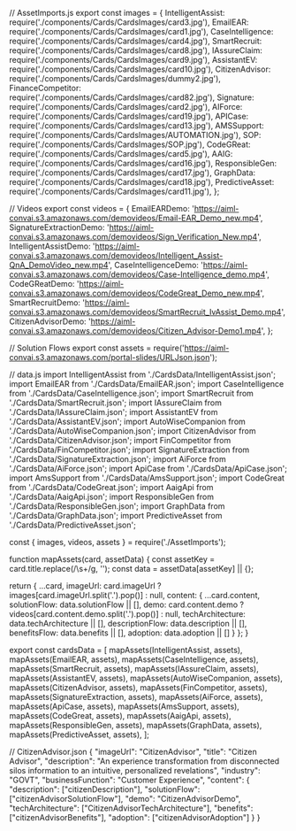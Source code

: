 // AssetImports.js
export const images = {
  IntelligentAssist: require('./components/Cards/CardsImages/card3.jpg'),
  EmailEAR: require('./components/Cards/CardsImages/card1.jpg'),
  CaseIntelligence: require('./components/Cards/CardsImages/card4.jpg'),
  SmartRecruit: require('./components/Cards/CardsImages/card8.jpg'),
  IAssureClaim: require('./components/Cards/CardsImages/card9.jpg'),
  AssistantEV: require('./components/Cards/CardsImages/card10.jpg'),
  CitizenAdvisor: require('./components/Cards/CardsImages/dummy2.jpg'),
  FinanceCompetitor: require('./components/Cards/CardsImages/card82.jpg'),
  Signature: require('./components/Cards/CardsImages/card2.jpg'),
  AIForce: require('./components/Cards/CardsImages/card19.jpg'),
  APICase: require('./components/Cards/CardsImages/card13.jpg'),
  AMSSupport: require('./components/Cards/CardsImages/AUTOMATION.jpg'),
  SOP: require('./components/Cards/CardsImages/SOP.jpg'),
  CodeGReat: require('./components/Cards/CardsImages/card5.jpg'),
  AAIG: require('./components/Cards/CardsImages/card16.jpg'),
  ResponsibleGen: require('./components/Cards/CardsImages/card17.jpg'),
  GraphData: require('./components/Cards/CardsImages/card18.jpg'),
  PredictiveAsset: require('./components/Cards/CardsImages/card11.jpg'),
};

// Videos
export const videos = {
  EmailEARDemo: 'https://aiml-convai.s3.amazonaws.com/demovideos/Email-EAR_Demo_new.mp4',
  SignatureExtractionDemo: 'https://aiml-convai.s3.amazonaws.com/demovideos/Sign_Verification_New.mp4',
  IntelligentAssistDemo: 'https://aiml-convai.s3.amazonaws.com/demovideos/Intelligent_Assist-QnA_DemoVideo_new.mp4',
  CaseIntelligenceDemo: 'https://aiml-convai.s3.amazonaws.com/demovideos/Case-Intelligence_demo.mp4',
  CodeGReatDemo: 'https://aiml-convai.s3.amazonaws.com/demovideos/CodeGreat_Demo_new.mp4',
  SmartRecruitDemo: 'https://aiml-convai.s3.amazonaws.com/demovideos/SmartRecruit_IvAssist_Demo.mp4',
  CitizenAdvisorDemo: 'https://aiml-convai.s3.amazonaws.com/demovideos/Citizen_Advisor-Demo1.mp4',
};

// Solution Flows
export const assets = require('https://aiml-convai.s3.amazonaws.com/portal-slides/URLJson.json');





// data.js
import IntelligentAssist from './CardsData/IntelligentAssist.json';
import EmailEAR from './CardsData/EmailEAR.json';
import CaseIntelligence from './CardsData/CaseIntelligence.json';
import SmartRecruit from './CardsData/SmartRecruit.json';
import IAssureClaim from './CardsData/IAssureClaim.json';
import AssistantEV from './CardsData/AssistantEV.json';
import AutoWiseCompanion from './CardsData/AutoWiseCompanion.json';
import CitizenAdvisor from './CardsData/CitizenAdvisor.json';
import FinCompetitor from './CardsData/FinCompetitor.json';
import SignatureExtraction from './CardsData/SignatureExtraction.json';
import AiForce from './CardsData/AiForce.json';
import ApiCase from './CardsData/ApiCase.json';
import AmsSupport from './CardsData/AmsSupport.json';
import CodeGreat from './CardsData/CodeGreat.json';
import AaigApi from './CardsData/AaigApi.json';
import ResponsibleGen from './CardsData/ResponsibleGen.json';
import GraphData from './CardsData/GraphData.json';
import PredictiveAsset from './CardsData/PredictiveAsset.json';

const { images, videos, assets } = require('./AssetImports');

function mapAssets(card, assetData) {
  const assetKey = card.title.replace(/\s+/g, '');
  const data = assetData[assetKey] || {};

  return {
    ...card,
    imageUrl: card.imageUrl ? images[card.imageUrl.split('.').pop()] : null,
    content: {
      ...card.content,
      solutionFlow: data.solutionFlow || [],
      demo: card.content.demo ? videos[card.content.demo.split('.').pop()] : null,
      techArchitecture: data.techArchitecture || [],
      descriptionFlow: data.description || [],
      benefitsFlow: data.benefits || [],
      adoption: data.adoption || []
    }
  };
}

export const cardsData = [
  mapAssets(IntelligentAssist, assets),
  mapAssets(EmailEAR, assets),
  mapAssets(CaseIntelligence, assets),
  mapAssets(SmartRecruit, assets),
  mapAssets(IAssureClaim, assets),
  mapAssets(AssistantEV, assets),
  mapAssets(AutoWiseCompanion, assets),
  mapAssets(CitizenAdvisor, assets),
  mapAssets(FinCompetitor, assets),
  mapAssets(SignatureExtraction, assets),
  mapAssets(AiForce, assets),
  mapAssets(ApiCase, assets),
  mapAssets(AmsSupport, assets),
  mapAssets(CodeGreat, assets),
  mapAssets(AaigApi, assets),
  mapAssets(ResponsibleGen, assets),
  mapAssets(GraphData, assets),
  mapAssets(PredictiveAsset, assets),
];



// CitizenAdvisor.json
{
  "imageUrl": "CitizenAdvisor",
  "title": "Citizen Advisor",
  "description": "An experience transformation from disconnected silos information to an intuitive, personalized revelations",
  "industry": "GOVT",
  "businessFunction": "Customer Experience",
  "content": {
    "description": ["citizenDescription"],
    "solutionFlow": ["citizenAdvisorSolutionFlow"],
    "demo": "CitizenAdvisorDemo",
    "techArchitecture": ["CitizenAdvisorTechArchitecture"],
    "benefits": ["citizenAdvisorBenefits"],
    "adoption": ["citizenAdvisorAdoption"]
  }
}
